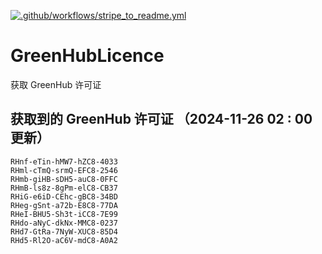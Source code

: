 [![.github/workflows/stripe_to_readme.yml](https://github.com/zjx-kimi/GreenHubLicence/actions/workflows/stripe_to_readme.yml/badge.svg)](https://github.com/zjx-kimi/GreenHubLicence/actions/workflows/stripe_to_readme.yml)
# GreenHubLicence
获取 GreenHub 许可证
## 获取到的 GreenHub 许可证 （2024-11-26 02 : 00 更新）
```
RHnf-eTin-hMW7-hZC8-4033
RHml-cTmQ-srmQ-EFC8-2546
RHmb-giHB-sDH5-auC8-0FFC
RHmB-ls8z-8gPm-elC8-CB37
RHiG-e6iD-CEhc-gBC8-34BD
RHeg-gSnt-a72b-E8C8-77DA
RHeI-BHU5-Sh3t-iCC8-7E99
RHdo-aNyC-dkNx-MMC8-0237
RHd7-GtRa-7NyW-XUC8-85D4
RHd5-Rl2O-aC6V-mdC8-A0A2
```
